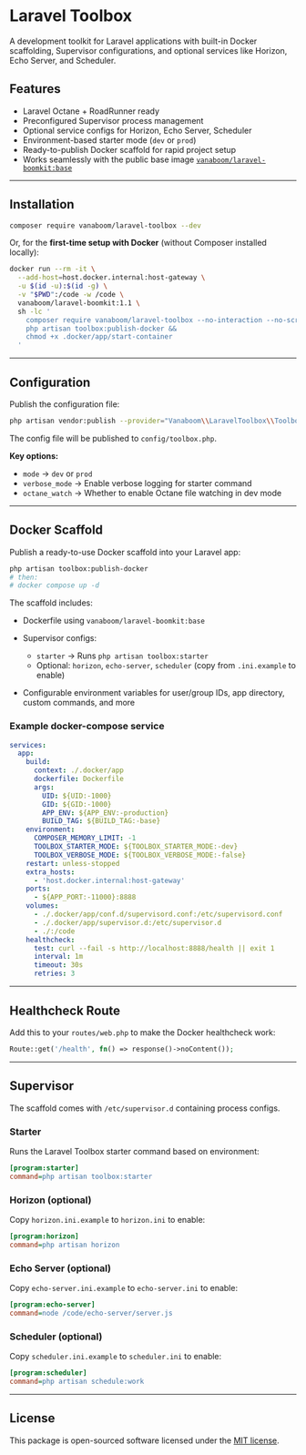 # Laravel Toolbox

A development toolkit for Laravel applications with built-in Docker scaffolding, Supervisor configurations, and optional services like Horizon, Echo Server, and Scheduler.

## Features

* Laravel Octane + RoadRunner ready
* Preconfigured Supervisor process management
* Optional service configs for Horizon, Echo Server, Scheduler
* Environment-based starter mode (`dev` or `prod`)
* Ready-to-publish Docker scaffold for rapid project setup
* Works seamlessly with the public base image [`vanaboom/laravel-boomkit:base`](https://hub.docker.com/r/vanaboom/laravel-boomkit)

---

## Installation

```bash
composer require vanaboom/laravel-toolbox --dev
```

Or, for the **first-time setup with Docker** (without Composer installed locally):

```bash
docker run --rm -it \
  --add-host=host.docker.internal:host-gateway \
  -u $(id -u):$(id -g) \
  -v "$PWD":/code -w /code \
  vanaboom/laravel-boomkit:1.1 \
  sh -lc '
    composer require vanaboom/laravel-toolbox --no-interaction --no-scripts &&
    php artisan toolbox:publish-docker &&
    chmod +x .docker/app/start-container
  '

```

---

## Configuration

Publish the configuration file:

```bash
php artisan vendor:publish --provider="Vanaboom\\LaravelToolbox\\ToolboxServiceProvider" --tag="config"
```

The config file will be published to `config/toolbox.php`.

**Key options:**

* `mode` → `dev` or `prod`
* `verbose_mode` → Enable verbose logging for starter command
* `octane_watch` → Whether to enable Octane file watching in dev mode

---

## Docker Scaffold

Publish a ready-to-use Docker scaffold into your Laravel app:

```bash
php artisan toolbox:publish-docker
# then:
# docker compose up -d
```

The scaffold includes:

* Dockerfile using `vanaboom/laravel-boomkit:base`
* Supervisor configs:

  * `starter` → Runs `php artisan toolbox:starter`
  * Optional: `horizon`, `echo-server`, `scheduler` (copy from `.ini.example` to enable)
* Configurable environment variables for user/group IDs, app directory, custom commands, and more

### Example docker-compose service

```yaml
services:
  app:
    build:
      context: ./.docker/app
      dockerfile: Dockerfile
      args:
        UID: ${UID:-1000}
        GID: ${GID:-1000}
        APP_ENV: ${APP_ENV:-production}
        BUILD_TAG: ${BUILD_TAG:-base}
    environment:
      COMPOSER_MEMORY_LIMIT: -1
      TOOLBOX_STARTER_MODE: ${TOOLBOX_STARTER_MODE:-dev}
      TOOLBOX_VERBOSE_MODE: ${TOOLBOX_VERBOSE_MODE:-false}
    restart: unless-stopped
    extra_hosts:
      - 'host.docker.internal:host-gateway'
    ports:
      - ${APP_PORT:-11000}:8888
    volumes:
      - ./.docker/app/conf.d/supervisord.conf:/etc/supervisord.conf
      - ./.docker/app/supervisor.d:/etc/supervisor.d
      - ./:/code
    healthcheck:
      test: curl --fail -s http://localhost:8888/health || exit 1
      interval: 1m
      timeout: 30s
      retries: 3
```

---

## Healthcheck Route

Add this to your `routes/web.php` to make the Docker healthcheck work:

```php
Route::get('/health', fn() => response()->noContent());
```

---

## Supervisor

The scaffold comes with `/etc/supervisor.d` containing process configs.

### Starter

Runs the Laravel Toolbox starter command based on environment:

```ini
[program:starter]
command=php artisan toolbox:starter
```

### Horizon (optional)

Copy `horizon.ini.example` to `horizon.ini` to enable:

```ini
[program:horizon]
command=php artisan horizon
```

### Echo Server (optional)

Copy `echo-server.ini.example` to `echo-server.ini` to enable:

```ini
[program:echo-server]
command=node /code/echo-server/server.js
```

### Scheduler (optional)

Copy `scheduler.ini.example` to `scheduler.ini` to enable:

```ini
[program:scheduler]
command=php artisan schedule:work
```

---

## License

This package is open-sourced software licensed under the [MIT license](LICENSE).
